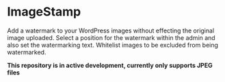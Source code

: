 # ImageStamp
Add a watermark to your WordPress images without effecting the original image uploaded. Select a position for the watermark within the admin and also set the watermarking text. Whitelist images to be excluded from being watermarked. 

**This repository is in active development, currently only supports JPEG files**